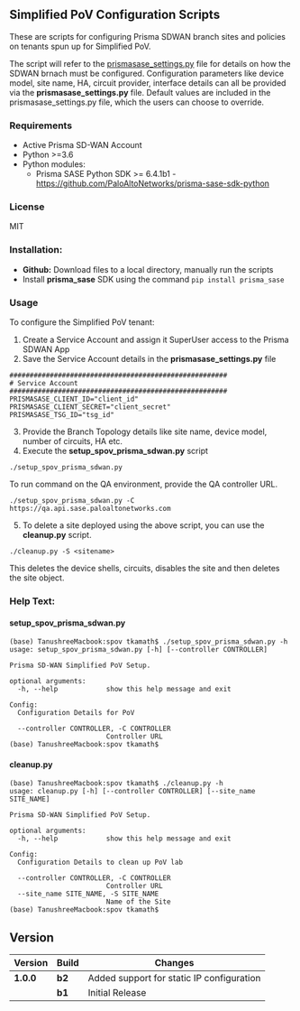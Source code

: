 ## Simplified PoV Configuration Scripts
These are scripts for configuring Prisma SDWAN branch sites and policies on tenants spun up for Simplified PoV.

The script will refer to the [prismasase_settings.py](https://github.com/ktanushree/Prisma-SDWAN-Simplified-PoV/blob/main/prismasase_settings.py.example) file for details on how the SDWAN brnach must be configured.
Configuration parameters like device model, site name, HA, circuit provider, interface details can all be provided via the **prismasase_settings.py** file. Default values are included in the prismasase_settings.py file, which the users can choose to override. 

### Requirements
* Active Prisma SD-WAN Account
* Python >=3.6
* Python modules:
  * Prisma SASE Python SDK >= 6.4.1b1 - <https://github.com/PaloAltoNetworks/prisma-sase-sdk-python>

### License
MIT

### Installation:
 - **Github:** Download files to a local directory, manually run the scripts
 - Install **prisma_sase** SDK using the command
   ```pip install prisma_sase ```
   
### Usage
To configure the Simplified PoV tenant:
1. Create a Service Account and assign it SuperUser access to the Prisma SDWAN App
2. Save the Service Account details in the **prismasase_settings.py** file
```angular2html
######################################################
# Service Account
######################################################
PRISMASASE_CLIENT_ID="client_id"
PRISMASASE_CLIENT_SECRET="client_secret"
PRISMASASE_TSG_ID="tsg_id"
```

3. Provide the Branch Topology details like site name, device model, number of circuits, HA etc.
4. Execute the **setup_spov_prisma_sdwan.py** script
```angular2html
./setup_spov_prisma_sdwan.py
```
To run command on the QA environment, provide the QA controller URL.
```angular2html
./setup_spov_prisma_sdwan.py -C https://qa.api.sase.paloaltonetworks.com
```

5. To delete a site deployed using the above script, you can use the **cleanup.py** script.
```angular2html
./cleanup.py -S <sitename>
```
This deletes the device shells, circuits, disables the site and then deletes the site object.


### Help Text:
#### setup_spov_prisma_sdwan.py
```
(base) TanushreeMacbook:spov tkamath$ ./setup_spov_prisma_sdwan.py -h
usage: setup_spov_prisma_sdwan.py [-h] [--controller CONTROLLER]

Prisma SD-WAN Simplified PoV Setup.

optional arguments:
  -h, --help            show this help message and exit

Config:
  Configuration Details for PoV

  --controller CONTROLLER, -C CONTROLLER
                        Controller URL
(base) TanushreeMacbook:spov tkamath$ 
```

#### cleanup.py
```
(base) TanushreeMacbook:spov tkamath$ ./cleanup.py -h
usage: cleanup.py [-h] [--controller CONTROLLER] [--site_name SITE_NAME]

Prisma SD-WAN Simplified PoV Setup.

optional arguments:
  -h, --help            show this help message and exit

Config:
  Configuration Details to clean up PoV lab

  --controller CONTROLLER, -C CONTROLLER
                        Controller URL
  --site_name SITE_NAME, -S SITE_NAME
                        Name of the Site
(base) TanushreeMacbook:spov tkamath$ 

```


## Version
| Version | Build | Changes |
| ------- | ----- | ------- |
| **1.0.0** | **b2** | Added support for static IP configuration |
|           | **b1** | Initial Release |
